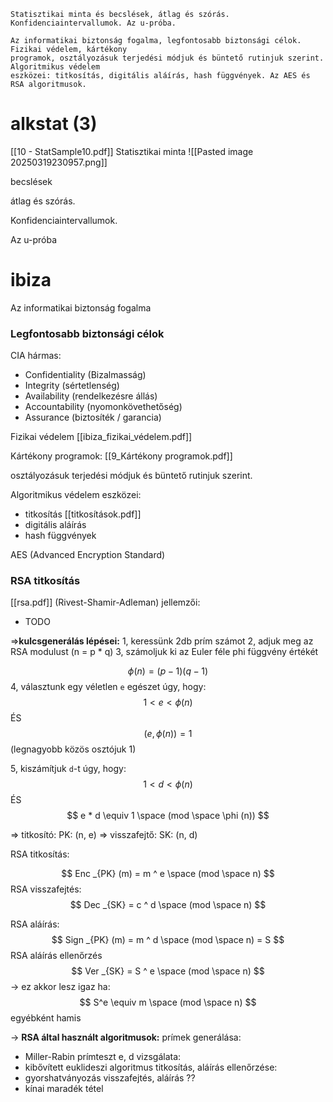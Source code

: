 ```
Statisztikai minta és becslések, átlag és szórás. Konfidenciaintervallumok. Az u-próba.

Az informatikai biztonság fogalma, legfontosabb biztonsági célok. Fizikai védelem, kártékony
programok, osztályozásuk terjedési módjuk és büntető rutinjuk szerint. Algoritmikus védelem
eszközei: titkosítás, digitális aláírás, hash függvények. Az AES és RSA algoritmusok.
```

# alkstat (3)
[[10 - StatSample10.pdf]]
Statisztikai minta
![[Pasted image 20250319230957.png]]

becslések

átlag és szórás.

Konfidenciaintervallumok.

Az u-próba

# ibiza
Az informatikai biztonság fogalma
### Legfontosabb biztonsági célok
CIA hármas:
- Confidentiality (Bizalmasság)
- Integrity (sértetlenség)
- Availability (rendelkezésre állás)
- Accountability (nyomonkövethetőség)
- Assurance (biztosíték / garancia)

Fizikai védelem
[[ibiza_fizikai_védelem.pdf]]

Kártékony programok:
[[9_Kártékony programok.pdf]]

osztályozásuk terjedési módjuk és büntető rutinjuk szerint.

Algoritmikus védelem eszközei:
- titkosítás
[[titkosítások.pdf]]
- digitális aláírás
- hash függvények

AES
(Advanced Encryption Standard)

### RSA titkosítás
[[rsa.pdf]]
(Rivest-Shamir-Adleman)
jellemzői:
- TODO

=>**kulcsgenerálás lépései:**
1, keressünk 2db prím számot
2, adjuk meg az RSA modulust (n = p * q)
3, számoljuk ki az Euler féle phi függvény értékét

$$
\phi(n) = (p-1)(q-1)
$$
4, választunk egy véletlen `e` egészet úgy, hogy:
$$
1 < e < \phi(n)
$$
ÉS
$$
(e, \phi(n)) = 1
$$
(legnagyobb közös osztójuk 1)

5, kiszámítjuk `d`-t úgy, hogy:
$$
1 < d < \phi(n)
$$
ÉS
$$
e * d \equiv 1 \space (mod \space \phi (n))
$$

=> titkosító: PK: (n, e)
=> visszafejtő: SK: (n, d)

RSA titkosítás:

$$
Enc _{PK} (m) = m ^ e \space (mod \space n)
$$
RSA visszafejtés:
$$
Dec _{SK} = c ^ d \space (mod \space n)
$$

RSA aláírás:
$$
Sign _{PK} (m) = m ^ d \space (mod \space n) = S
$$
RSA aláírás ellenőrzés
$$
Ver _{SK} = S ^ e \space (mod \space n) 
$$
-> ez akkor lesz igaz ha:
$$
S^e \equiv m \space (mod \space n)
$$
egyébként hamis

-> **RSA által használt algoritmusok:**
prímek generálása: 
- Miller-Rabin prímteszt
e, d vizsgálata:
- kibővített euklideszi algoritmus
titkosítás, aláírás ellenőrzése:
- gyorshatványozás
visszafejtés, aláírás ??
- kínai maradék tétel